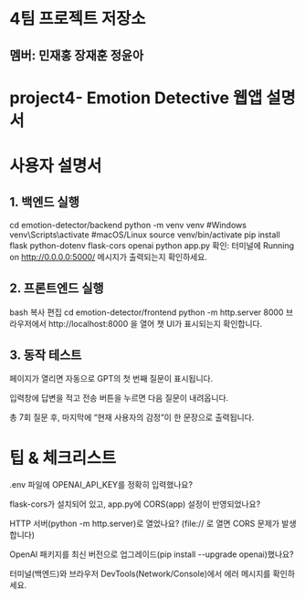 # 4팀 프로젝트 저장소

## 멤버: 민재홍 장재훈 정윤아

# project4- Emotion Detective 웹앱 설명서

# 사용자 설명서

## 1. 백엔드 실행

cd emotion-detector/backend
python -m venv venv
#Windows
venv\Scripts\activate
#macOS/Linux
source venv/bin/activate
pip install flask python-dotenv flask-cors openai
python app.py
확인:
터미널에 Running on http://0.0.0.0:5000/ 메시지가 출력되는지 확인하세요.

## 2. 프론트엔드 실행
bash
복사
편집
cd emotion-detector/frontend
python -m http.server 8000
브라우저에서 http://localhost:8000 을 열어 챗 UI가 표시되는지 확인합니다.

## 3. 동작 테스트
페이지가 열리면 자동으로 GPT의 첫 번째 질문이 표시됩니다.

입력창에 답변을 적고 전송 버튼을 누르면 다음 질문이 내려옵니다.

총 7회 질문 후, 마지막에 “현재 사용자의 감정”이 한 문장으로 출력됩니다.

# 팁 & 체크리스트
.env 파일에 OPENAI_API_KEY를 정확히 입력했나요?

flask-cors가 설치되어 있고, app.py에 CORS(app) 설정이 반영되었나요?

HTTP 서버(python -m http.server)로 열었나요? (file:// 로 열면 CORS 문제가 발생합니다)

OpenAI 패키지를 최신 버전으로 업그레이드(pip install --upgrade openai)했나요?

터미널(백엔드)와 브라우저 DevTools(Network/Console)에서 에러 메시지를 확인하세요.
